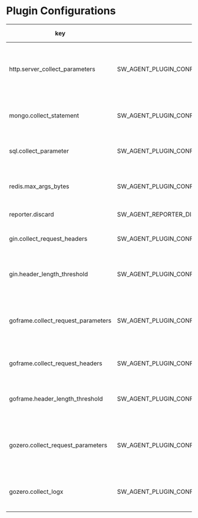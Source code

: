 # Plugin Configurations

| key                                | environment key                                           | default value | description                                                                |
|------------------------------------|-----------------------------------------------------------|---------------|----------------------------------------------------------------------------|
| http.server_collect_parameters     | SW_AGENT_PLUGIN_CONFIG_HTTP_SERVER_COLLECT_PARAMETERS     | false         | Collect the parameters of the HTTP request on the server side.             |
| mongo.collect_statement            | SW_AGENT_PLUGIN_CONFIG_MONGO_COLLECT_STATEMENT            | false         | Collect the statement of the MongoDB request.                              |
| sql.collect_parameter              | SW_AGENT_PLUGIN_CONFIG_SQL_COLLECT_PARAMETER              | false         | Collect the parameter of the SQL request.                                  |
| redis.max_args_bytes               | SW_AGENT_PLUGIN_CONFIG_REDIS_MAX_ARGS_BYTES               | 1024          | Limit the bytes size of redis args request.                                |
| reporter.discard                   | SW_AGENT_REPORTER_DISCARD                                 | false         | Discard the reporter.                                                      |
| gin.collect_request_headers        | SW_AGENT_PLUGIN_CONFIG_GIN_COLLECT_REQUEST_HEADERS        |               | Collect the http header of gin request.                                    |
| gin.header_length_threshold        | SW_AGENT_PLUGIN_CONFIG_GIN_HEADER_LENGTH_THRESHOLD        | 2048          | Controlling the length limitation of all header values.                    |
| goframe.collect_request_parameters | SW_AGENT_PLUGIN_CONFIG_GOFRAME_COLLECT_REQUEST_PARAMETERS | false         | Collect the parameters of the HTTP request on the server side.             |
| goframe.collect_request_headers    | SW_AGENT_PLUGIN_CONFIG_GOFRAME_COLLECT_REQUEST_HEADERS    |               | Collect the http header of goframe request.                                |
| goframe.header_length_threshold    | SW_AGENT_PLUGIN_CONFIG_GOFRAME_HEADER_LENGTH_THRESHOLD    | 2048          | Controlling the length limitation of all header values.                    |
| gozero.collect_request_parameters  | SW_AGENT_PLUGIN_CONFIG_GOZERO_COLLECT_REQUEST_PARAMETERS  | true          | Collect the parameters of the HTTP request on the server side.             |
| gozero.collect_logx                | SW_AGENT_PLUGIN_CONFIG_GOZERO_COLLECT_LOGX                | true          | Collect the parameters of the gozero logx info.                            |